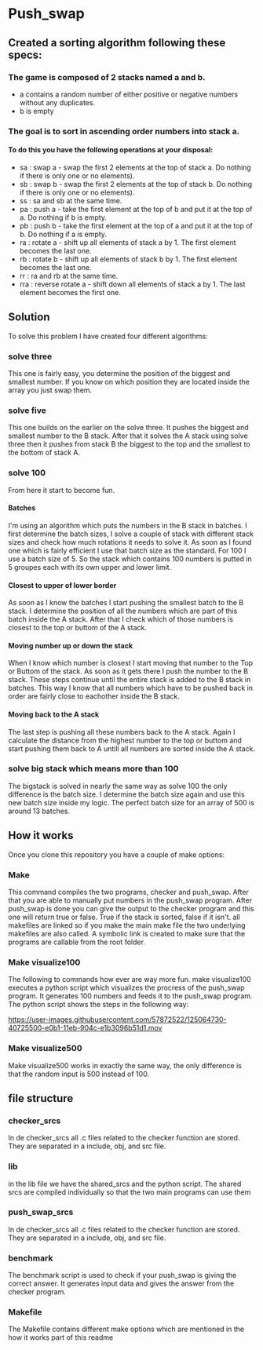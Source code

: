 # Push_swap
## Created a sorting algorithm following these specs:

### The game is composed of 2 stacks named a and b.
* a contains a random number of either positive or negative numbers without any duplicates.
* b is empty
### The goal is to sort in ascending order numbers into stack a.
#### To do this you have the following operations at your disposal:
* sa : swap a - swap the first 2 elements at the top of stack a. Do nothing if there is only one or no elements).
* sb : swap b - swap the first 2 elements at the top of stack b. Do nothing if there is only one or no elements).
* ss : sa and sb at the same time.
* pa : push a - take the first element at the top of b and put it at the top of a. Do
nothing if b is empty.
* pb : push b - take the first element at the top of a and put it at the top of b. Do
nothing if a is empty.
* ra : rotate a - shift up all elements of stack a by 1. The first element becomes
the last one.
* rb : rotate b - shift up all elements of stack b by 1. The first element becomes the last one.
* rr : ra and rb at the same time.
* rra : reverse rotate a - shift down all elements of stack a by 1. The last element becomes the first one.

## Solution
To solve this problem I have created four different algorithms:
### solve three
This one is fairly easy, you determine the position of the biggest and smallest number. If you know on which position they are located inside the array you just swap them.
### solve five
This one builds on the earlier on the solve three. It pushes the biggest and smallest number to the B stack. After that it solves the A stack using solve three then it pushes from stack B the biggest to the top and the smallest to the bottom of stack A.
### solve 100
From here it start to become fun.

#### Batches
I'm using an algorithm which puts the numbers in the B stack in batches. I first determine the batch sizes, I solve a couple of stack with different stack sizes and check how much rotations it needs to solve it. As soon as I found one which is fairly efficient I use that batch size as the standard. For 100 I use a batch size of 5. So the stack which contains 100 numbers is putted in 5 groupes each with its own upper and lower limit.

#### Closest to upper of lower border
As soon as I know the batches I start pushing the smallest batch to the B stack. I determine the position of all the numbers which are part of this batch inside the A stack. After that I check which of those numbers is closest to the top or buttom of the A stack. 

#### Moving number up or down the stack
When I know which number is closest I start moving that number to the Top or Buttom of the stack. As soon as it gets there I push the number to the B stack. These steps continue until the entire stack is added to the B stack in batches. This way I know that all numbers which have to be pushed back in order are fairly close to eachother inside the B stack. 

#### Moving back to the A stack
The last step is pushing all these numbers back to the A stack. Again I calculate the distance from the highest number to the top or buttom and start pushing them back to A untill all numbers are sorted inside the A stack. 

### solve big stack which means more than 100
The bigstack is solved in nearly the same way as solve 100 the only difference is the batch size. I determine the batch size again and use this new batch size inside my logic. The perfect batch size for an array of 500 is around 13 batches.

## How it works
Once you clone this repository you have a couple of make options:

### Make
This command compiles the two programs, checker and push_swap. After that you are able to manually put numbers in the push_swap program. After push_swap is done you can give the output to the checker program and this one will return true or false. True if the stack is sorted, false if it isn't. all makefiles are linked so if you make the main make file the two underlying makefiles are also called. A symbolic link is created to make sure that the programs are callable from the root folder.

### Make visualize100
The following to commands how ever are way more fun. make visualize100 executes a python script which visualizes the procress of the push_swap program. It generates 100 numbers and feeds it to the push_swap program. The python script shows the steps in the following way: 


https://user-images.githubusercontent.com/57872522/125064730-40725500-e0b1-11eb-904c-e1b3096b51d1.mov


### Make visualize500
Make visualize500 works in exactly the same way, the only difference is that the random input is 500 instead of 100. 

## file structure
### checker_srcs
In de checker_srcs all .c files related to the checker function are stored. They are separated in a include, obj, and src file. 
### lib
in the lib file we have the shared_srcs and the python script. The shared srcs are compiled individually so that the two main programs can use them 
### push_swap_srcs
In de checker_srcs all .c files related to the checker function are stored. They are separated in a include, obj, and src file. 
### benchmark
The benchmark script is used to check if your push_swap is giving the correct answer. It generates input data and gives the answer from the checker program. 
### Makefile
The Makefile contains different make options which are mentioned in the how it works part of this readme



